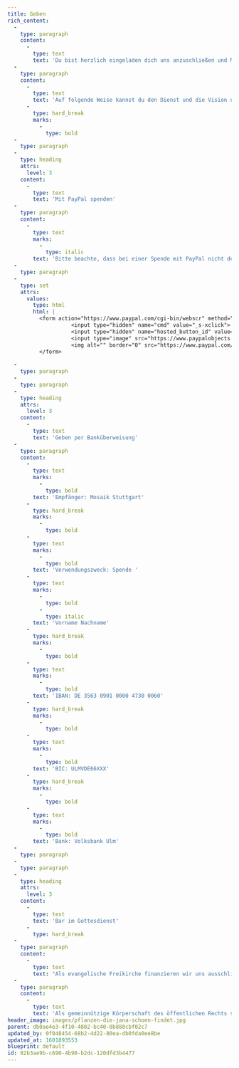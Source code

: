 ```yaml
---
title: Geben
rich_content:
  -
    type: paragraph
    content:
      -
        type: text
        text: 'Du bist herzlich eingeladen dich uns anzuschließen und Menschen mit der lebenserneuernden Message von Jesus bekannt zu machen! Gottes Sehnsucht ist es, Menschen in ihre Bestimmung und in seine Gegenwart zu führen. Durch deine Großzügigkeit befähigst du uns diesem Ziel in Stuttgart und weit darüber hinaus immer näherzukommen. Wir verpflichten uns dazu, ein fruchtbarer Boden für deine Großzügigkeit zu sein.'
  -
    type: paragraph
    content:
      -
        type: text
        text: 'Auf folgende Weise kannst du den Dienst und die Vision unserer Gemeinde unterstützen:'
      -
        type: hard_break
        marks:
          -
            type: bold
  -
    type: paragraph
  -
    type: heading
    attrs:
      level: 3
    content:
      -
        type: text
        text: 'Mit PayPal spenden'
  -
    type: paragraph
    content:
      -
        type: text
        marks:
          -
            type: italic
        text: 'Bitte beachte, dass bei einer Spende mit PayPal nicht der gesamte gespendete Betrag bei uns gutgeschrieben wird. PayPal erhebt für Spenden Gebühren von 1,2% + 0,35 €. Bestätigt werden kann nur der tatsächlich bei uns eingegangene Betrag.'
  -
    type: paragraph
  -
    type: set
    attrs:
      values:
        type: html
        html: |
          <form action="https://www.paypal.com/cgi-bin/webscr" method="post" target="top">
                    <input type="hidden" name="cmd" value="_s-xclick">
                    <input type="hidden" name="hosted_button_id" value="QXTEA2WR2T76J">
                    <input type="image" src="https://www.paypalobjects.com/de_DE/DE/i/btn/btn_donate_LG.gif" border="0" name="submit" title="PayPal - The safer, easier way to pay online!" alt="Spenden mit dem PayPal-Button">
                    <img alt="" border="0" src="https://www.paypal.com/de_DE/i/scr/pixel.gif" width="1" height="1">
          </form>
          
  -
    type: paragraph
  -
    type: paragraph
  -
    type: heading
    attrs:
      level: 3
    content:
      -
        type: text
        text: 'Geben per Banküberweisung'
  -
    type: paragraph
    content:
      -
        type: text
        marks:
          -
            type: bold
        text: 'Empfänger: Mosaik Stuttgart'
      -
        type: hard_break
        marks:
          -
            type: bold
      -
        type: text
        marks:
          -
            type: bold
        text: 'Verwendungszweck: Spende '
      -
        type: text
        marks:
          -
            type: bold
          -
            type: italic
        text: 'Vorname Nachname'
      -
        type: hard_break
        marks:
          -
            type: bold
      -
        type: text
        marks:
          -
            type: bold
        text: 'IBAN: DE 3563 0901 0000 4730 0060'
      -
        type: hard_break
        marks:
          -
            type: bold
      -
        type: text
        marks:
          -
            type: bold
        text: 'BIC: ULMVDE66XXX'
      -
        type: hard_break
        marks:
          -
            type: bold
      -
        type: text
        marks:
          -
            type: bold
        text: 'Bank: Volksbank Ulm'
  -
    type: paragraph
  -
    type: paragraph
  -
    type: heading
    attrs:
      level: 3
    content:
      -
        type: text
        text: 'Bar im Gottesdienst'
      -
        type: hard_break
  -
    type: paragraph
    content:
      -
        type: text
        text: "Als evangelische Freikirche finanzieren wir uns ausschließlich durch Spenden. Dabei orientieren wir uns an dem biblischen Prinzip des Zehnten. Die Bibel zeigt uns, dass wir Gott u. a. dadurch ehren, dass wir regelmäßig zehn Prozent unseres Einkommens in seine Kirche geben. Darüber hinaus gibt es die Möglichkeit, für bestimmte Projekte und Bereiche zu geben.\_"
  -
    type: paragraph
    content:
      -
        type: text
        text: 'Als gemeinnützige Körperschaft des öffentlichen Rechts sind wir berechtigt vom Finanzamt akzeptierte Spendenbescheinigungen auszustellen.'
header_image: images/pflanzen-die-jana-schoen-findet.jpg
parent: db0ae4e3-4f10-4802-bc40-0b880cbf02c7
updated_by: 0f048454-68b2-4d22-80ea-db0fda0ee8be
updated_at: 1601893553
blueprint: default
id: 82b3ae9b-c690-4b90-b2dc-120dfd3b4477
---
```

